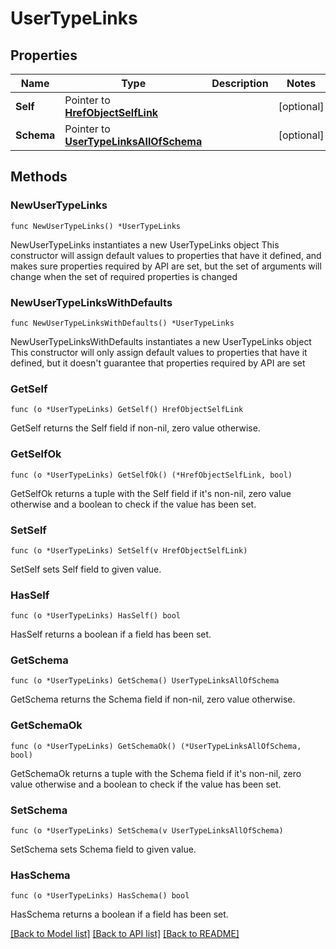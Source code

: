# UserTypeLinks

## Properties

Name | Type | Description | Notes
------------ | ------------- | ------------- | -------------
**Self** | Pointer to [**HrefObjectSelfLink**](HrefObjectSelfLink.md) |  | [optional] 
**Schema** | Pointer to [**UserTypeLinksAllOfSchema**](UserTypeLinksAllOfSchema.md) |  | [optional] 

## Methods

### NewUserTypeLinks

`func NewUserTypeLinks() *UserTypeLinks`

NewUserTypeLinks instantiates a new UserTypeLinks object
This constructor will assign default values to properties that have it defined,
and makes sure properties required by API are set, but the set of arguments
will change when the set of required properties is changed

### NewUserTypeLinksWithDefaults

`func NewUserTypeLinksWithDefaults() *UserTypeLinks`

NewUserTypeLinksWithDefaults instantiates a new UserTypeLinks object
This constructor will only assign default values to properties that have it defined,
but it doesn't guarantee that properties required by API are set

### GetSelf

`func (o *UserTypeLinks) GetSelf() HrefObjectSelfLink`

GetSelf returns the Self field if non-nil, zero value otherwise.

### GetSelfOk

`func (o *UserTypeLinks) GetSelfOk() (*HrefObjectSelfLink, bool)`

GetSelfOk returns a tuple with the Self field if it's non-nil, zero value otherwise
and a boolean to check if the value has been set.

### SetSelf

`func (o *UserTypeLinks) SetSelf(v HrefObjectSelfLink)`

SetSelf sets Self field to given value.

### HasSelf

`func (o *UserTypeLinks) HasSelf() bool`

HasSelf returns a boolean if a field has been set.

### GetSchema

`func (o *UserTypeLinks) GetSchema() UserTypeLinksAllOfSchema`

GetSchema returns the Schema field if non-nil, zero value otherwise.

### GetSchemaOk

`func (o *UserTypeLinks) GetSchemaOk() (*UserTypeLinksAllOfSchema, bool)`

GetSchemaOk returns a tuple with the Schema field if it's non-nil, zero value otherwise
and a boolean to check if the value has been set.

### SetSchema

`func (o *UserTypeLinks) SetSchema(v UserTypeLinksAllOfSchema)`

SetSchema sets Schema field to given value.

### HasSchema

`func (o *UserTypeLinks) HasSchema() bool`

HasSchema returns a boolean if a field has been set.


[[Back to Model list]](../README.md#documentation-for-models) [[Back to API list]](../README.md#documentation-for-api-endpoints) [[Back to README]](../README.md)


